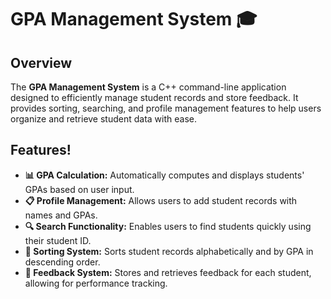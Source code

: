# GPA Management System 🎓

## Overview  
The **GPA Management System** is a C++ command-line application designed to efficiently manage student records and store feedback. It provides sorting, searching, and profile management features to help users organize and retrieve student data with ease.

## Features! 

- **📊 GPA Calculation:** Automatically computes and displays students' GPAs based on user input.  
- **📋 Profile Management:** Allows users to add student records with names and GPAs.  
- **🔍 Search Functionality:** Enables users to find students quickly using their student ID.  
- **📑 Sorting System:** Sorts student records alphabetically and by GPA in descending order.  
- **💬 Feedback System:** Stores and retrieves feedback for each student, allowing for performance tracking.

